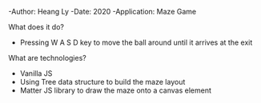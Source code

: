 -Author: Heang Ly
-Date: 2020
-Application: Maze Game

What does it do?
- Pressing W A S D key to move the ball around until it arrives at the exit

What are technologies?
- Vanilla JS
- Using Tree data structure to build the maze layout 
- Matter JS library to draw the maze onto a canvas element